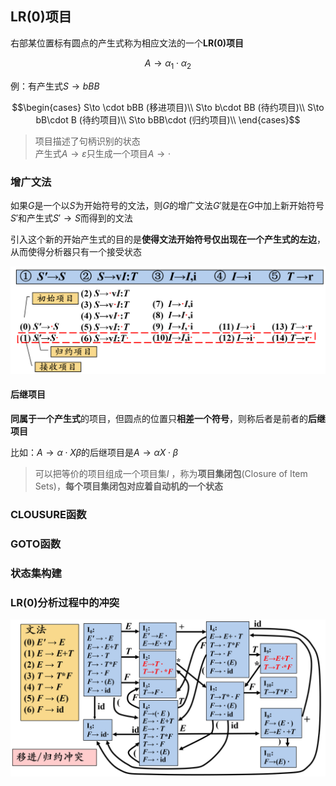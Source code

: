 ## LR(0)项目

右部某位置标有圆点的产生式称为相应文法的一个**LR(0)项目**

$$A\to \alpha_1\cdot\alpha_2$$

例：有产生式$S\to bBB$

$$\begin{cases}
    S\to \cdot bBB (移进项目)\\
    S\to b\cdot BB (待约项目)\\
    S\to bB\cdot B (待约项目)\\
    S\to bBB\cdot  (归约项目)\\
\end{cases}$$

> 项目描述了句柄识别的状态<br>
> 产生式$A→ε$只生成一个项目$A→ ·$ 

### 增广文法

如果$G$是一个以$S$为开始符号的文法，则$G$的增广文法$G'$就是在$G$中加上新开始符号$S'$和产生式$S'→S$而得到的文法

引入这个新的开始产生式的目的是**使得文法开始符号仅出现在一个产生式的左边**，从而使得分析器只有一个接受状态

![](7-5.png)

#### 后继项目

**同属于一个产生式**的项目，但圆点的位置只**相差一个符号**，则称后者是前者的**后继项目**

比如：$A\to\alpha\cdot X\beta$的后继项目是$A\to \alpha X\cdot \beta$

> 可以把等价的项目组成一个项目集$I$ ，称为**项目集闭包**(Closure of Item Sets)，**每个项目集闭包对应着自动机的一个状态**

### CLOUSURE函数


### GOTO函数


### 状态集构建

### LR(0)分析过程中的冲突

![](7-6.png)